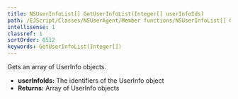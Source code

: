 ```yaml
---
title: NSUserInfoList[] GetUserInfoList(Integer[] userInfoIds)
path: /EJScript/Classes/NSUserAgent/Member functions/NSUserInfoList[] GetUserInfoList(Integer[] p_0)
intellisense: 1
classref: 1
sortOrder: 8512
keywords: GetUserInfoList(Integer[])
---
```



Gets an array of UserInfo objects.



* **userInfoIds:** The identifiers of the UserInfo object
* **Returns:** Array of UserInfo objects


